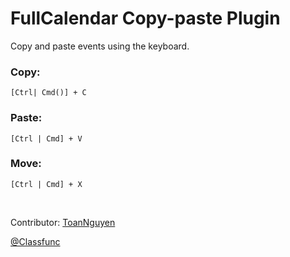 
# FullCalendar Copy-paste Plugin

Copy and paste events using the keyboard.
### Copy:
```
[Ctrl| Cmd()] + C
```

### Paste:
```
[Ctrl | Cmd] + V
```

### Move:
```
[Ctrl | Cmd] + X
```

<br />

Contributor: [ToanNguyen](https://github.com/toannguyen2 "ToanNguyen")

[@Classfunc](https://classfunc.com "Classfunc ")

